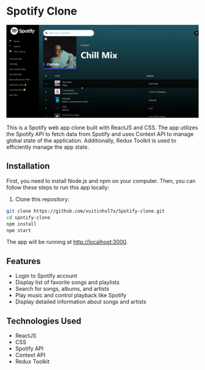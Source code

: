 # Spotify Clone

![Spotify Clone](./public/img.png)

This is a Spotify web app clone built with ReactJS and CSS. The app utilizes the Spotify API to fetch data from Spotify and uses Context API to manage global state of the application. Additionally, Redux Toolkit is used to efficiently manage the app state.

## Installation

First, you need to install Node.js and npm on your computer. Then, you can follow these steps to run this app locally:

1. Clone this repository:

```bash
git clone https://github.com/vuitinhvl7x/Spotify-clone.git
cd spotify-clone
npm install
npm start
```

The app will be running at [http://localhost:3000](http://localhost:3000).

## Features

- Login to Spotify account
- Display list of favorite songs and playlists
- Search for songs, albums, and artists
- Play music and control playback like Spotify
- Display detailed information about songs and artists

## Technologies Used

- ReactJS
- CSS
- Spotify API
- Context API
- Redux Toolkit
